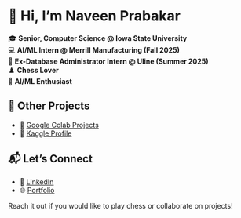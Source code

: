 # 👋 Hi, I’m Naveen Prabakar

🎓 **Senior, Computer Science @ Iowa State University**  
💻 **AI/ML Intern @ Merrill Manufacturing (Fall 2025)**  
💼 **Ex-Database Administrator Intern @ Uline (Summer 2025)**  
♟️ **Chess Lover**  
🤖 **AI/ML Enthusiast**

## 📂 Other Projects

- 📓 [Google Colab Projects](https://drive.google.com/drive/folders/11npD9n-5i1LreEkUGyR9_VISOSz77LVo)  
- 🧠 [Kaggle Profile](https://www.kaggle.com/navprabakar)

## 📬 Let’s Connect
- 💼 [LinkedIn](https://www.linkedin.com/in/naveen-prabakar-88492b284)
- 🌐 [Portfolio](https://naveenprabakar.github.io/Portfilio/index.html)

Reach it out if you would like to play chess or collaborate on projects!
